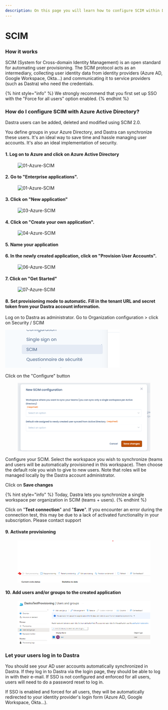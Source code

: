 ```yaml
---
description: On this page you will learn how to configure SCIM within Dastra
---
```


# SCIM

### How it works

SCIM (System for Cross-domain Identity Management) is an open standard for automating user provisioning. The SCIM protocol acts as an intermediary, collecting user identity data from identity providers (Azure AD, Google Workspace, Okta...) and communicating it to service providers (such as Dastra) who need the credentials.

{% hint style="info" %}
We strongly recommend that you first set up SSO with the "Force for all users" option enabled.
{% endhint %}

### How do I configure SCIM with Azure Active Directory?

Dastra users can be added, deleted and modified using SCIM 2.0.&#x20;

You define groups in your Azure Directory, and Dastra can synchronize these users. It's an ideal way to save time and hassle managing user accounts. It's also an ideal implementation of security.

#### 1. Log on to Azure and click on Azure Active Directory

<figure><img src="https://www.reftab.com/img/faq/01-azure.png" alt="01-Azure-SCIM"><figcaption></figcaption></figure>

#### 2. Go to "Enterprise applications".

<figure><img src="https://www.reftab.com/img/faq/02-azure.png" alt="01-Azure-SCIM"><figcaption></figcaption></figure>

#### 3. Click on "New application"

<figure><img src="https://www.reftab.com/img/faq/03-azure.png" alt="03-Azure-SCIM"><figcaption></figcaption></figure>

#### 4. Click on "Create your own application".

<figure><img src="https://www.reftab.com/img/faq/04-azure.png" alt="04-Azure-SCIM"><figcaption></figcaption></figure>

#### 5. Name your application

#### 6. In the newly created application, click on "Provision User Accounts".

<figure><img src="https://www.reftab.com/img/faq/06-azure.png" alt="06-Azure-SCIM"><figcaption></figcaption></figure>

#### 7. Click on "Get Started"

<figure><img src="https://www.reftab.com/img/faq/07-azure.png" alt="07-Azure-SCIM"><figcaption></figcaption></figure>

#### 8. Set provisioning mode to automatic. Fill in the tenant URL and secret token from your Dastra account information.

Log on to Dastra as administrator. Go to Organization configuration > click on Security / SCIM

![](<../../.gitbook/assets/image (196).png>)

Click on the "Configure" button

<figure><img src="../../.gitbook/assets/image.png" alt=""><figcaption></figcaption></figure>

Configure your SCIM. Select the workspace you wish to synchronize (teams and users will be automatically provisioned in this workspace). Then choose the default role you wish to give to new users. Note that roles will be managed locally by the Dastra account administrator.&#x20;

Click on **Save changes**



{% hint style="info" %}
Today, Dastra lets you synchronize a single workspace per organization in SCIM (teams + users).
{% endhint %}

Click on "**Test connection**" and "**Save**".  If you encounter an error during the connection test, this may be due to a lack of activated functionality in your subscription. Please contact support

#### 9. Activate provisioning

<figure><img src="../../.gitbook/assets/image (182).png" alt=""><figcaption></figcaption></figure>

#### 10. Add users and/or groups to the created application

<figure><img src="../../.gitbook/assets/image (201).png" alt=""><figcaption></figcaption></figure>

### Let your users log in to Dastra

You should see your AD user accounts automatically synchronized in Dastra. If they log in to Dastra via the login page, they should be able to log in with their e-mail. If SSO is not configured and enforced for all users, users will need to do a password reset to log in.&#x20;

If SSO is enabled and forced for all users, they will be automatically redirected to your identity provider's login form (Azure AD, Google Workspace, Okta...).



